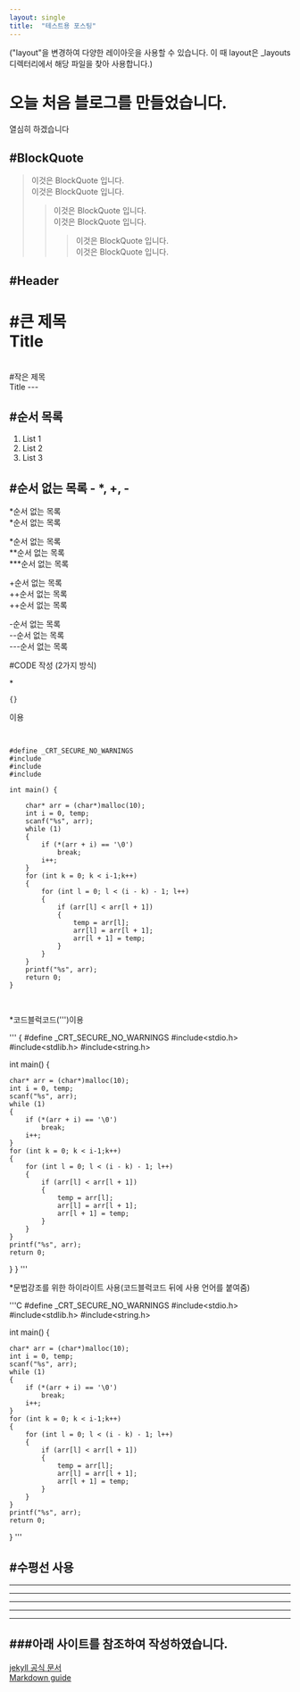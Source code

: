 ```yaml
---
layout: single
title:  "테스트용 포스팅"
---
```


("layout"을 변경하여 다양한 레이아웃을 사용할 수 있습니다. 이 때 layout은 _layouts 디렉터리에서 해당 파일을 찾아 사용합니다.)

# 오늘 처음 블로그를 만들었습니다.

열심히 하겠습니다

#BlockQuote
---
>이것은 BlockQuote 입니다.<br>
>이것은 BlockQuote 입니다.<br>
>  >이것은 BlockQuote 입니다.<br>
>  >이것은 BlockQuote 입니다.<br>
>  >  >이것은 BlockQuote 입니다.<br>
>  >  >이것은 BlockQuote 입니다.

#Header
---
#큰 제목<br>
Title
=====
<br>
#작은 제목
<br>
Title
---

#순서 목록
---
1. List 1
2. List 2
3. List 3


#순서 없는 목록 - *, +, -
---
*순서 없는 목록<br>
*순서 없는 목록<br>


*순서 없는 목록<br>
**순서 없는 목록<br>
***순서 없는 목록<br>


+순서 없는 목록<br>
++순서 없는 목록<br>
++순서 없는 목록<br>


-순서 없는 목록<br>
--순서 없는 목록<br>
---순서 없는 목록<br>


#CODE 작성 (2가지 방식)

*<pre><code>{}</code></pre>이용

<pre>  
<code>
#define _CRT_SECURE_NO_WARNINGS
#include<stdio.h>
#include<stdlib.h>
#include<string.h>

int main() {

	char* arr = (char*)malloc(10);
	int i = 0, temp;
	scanf("%s", arr);
	while (1)
	{
		if (*(arr + i) == '\0')
			break;
		i++;
	}
	for (int k = 0; k < i-1;k++)
	{
		for (int l = 0; l < (i - k) - 1; l++)
		{
			if (arr[l] < arr[l + 1])
			{
				temp = arr[l];
				arr[l] = arr[l + 1];
				arr[l + 1] = temp;
			}
		}
	}
	printf("%s", arr);
	return 0;
}

</code>
</pre>


*코드블럭코드(''')이용

'''
{
#define _CRT_SECURE_NO_WARNINGS
#include<stdio.h>
#include<stdlib.h>
#include<string.h>

int main() {

	char* arr = (char*)malloc(10);
	int i = 0, temp;
	scanf("%s", arr);
	while (1)
	{
		if (*(arr + i) == '\0')
			break;
		i++;
	}
	for (int k = 0; k < i-1;k++)
	{
		for (int l = 0; l < (i - k) - 1; l++)
		{
			if (arr[l] < arr[l + 1])
			{
				temp = arr[l];
				arr[l] = arr[l + 1];
				arr[l + 1] = temp;
			}
		}
	}
	printf("%s", arr);
	return 0;
}
}
'''

*문법강조를 위한 하이라이트 사용(코드블럭코드 뒤에 사용 언어를 붙여줌)

'''C
#define _CRT_SECURE_NO_WARNINGS
#include<stdio.h>
#include<stdlib.h>
#include<string.h>

int main() {

	char* arr = (char*)malloc(10);
	int i = 0, temp;
	scanf("%s", arr);
	while (1)
	{
		if (*(arr + i) == '\0')
			break;
		i++;
	}
	for (int k = 0; k < i-1;k++)
	{
		for (int l = 0; l < (i - k) - 1; l++)
		{
			if (arr[l] < arr[l + 1])
			{
				temp = arr[l];
				arr[l] = arr[l + 1];
				arr[l + 1] = temp;
			}
		}
	}
	printf("%s", arr);
	return 0;
}
'''

#수평선 사용
---
* * *
***
*****
- - -
-----------------------------



###아래 사이트를 참조하여 작성하였습니다.<br>
-------------
[jekyll 공식 문서](https://jekyllrb.com/docs/posts/)
<br>
[Markdown guide](https://www.markdownguide.org/)
